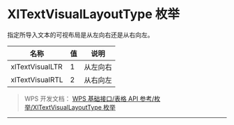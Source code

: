 # XlTextVisualLayoutType 枚举

指定所导入文本的可视布局是从左向右还是从右向左。

| 名称            | 值  | 说明     |
|-----------------|-----|----------|
| xlTextVisualLTR | 1   | 从左向右 |
| xlTextVisualRTL | 2   | 从右向左 |

> WPS 开发文档： [WPS 基础接口/表格 API 参考/枚举/XlTextVisualLayoutType 枚举](https://qn.cache.wpscdn.cn/encs/doc/office_v19/topics/WPS%20%E5%9F%BA%E7%A1%80%E6%8E%A5%E5%8F%A3/%E8%A1%A8%E6%A0%BC%20API%20%E5%8F%82%E8%80%83/%E6%9E%9A%E4%B8%BE/XlTextVisualLayoutType%20%E6%9E%9A%E4%B8%BE.html)

------------------------------------------------------------------------
